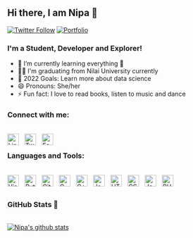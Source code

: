 ## Hi there, I am Nipa 👋

[![Twitter Follow](https://img.shields.io/twitter/follow/codewithnipa?color=d0a4ff&style=for-the-badge)][twitter]
[![Portfolio](https://img.shields.io/website?style=for-the-badge&up_color=%23D0A4FF&up_message=nipa&url=https%3A%2F%2Fnipadasgupta.netlify.app%2F)][portfolio]


### I'm a Student, Developer and Explorer!

- 🌱 I’m currently learning everything 🤣
- 👩‍💻 I'm graduating from Nilai University currently
- 🥅 2022 Goals: Learn more about data science
- 😄 Pronouns: She/her
- ⚡ Fun fact: I love to read books, listen to music and dance


### Connect with me:

&nbsp; <br> [<img align="left" alt="LinkedIn" width="26px" src="https://cdn.jsdelivr.net/gh/devicons/devicon/icons/linkedin/linkedin-original.svg" style="padding-right:10px;" />][linkedin]
[<img align="left" alt="Twitter" width="26px" src="https://cdn.jsdelivr.net/gh/devicons/devicon/icons/twitter/twitter-original.svg" style="padding-right:10px;" />][twitter]
[<img align="left" alt="Facebook" width="26px" src="https://cdn.jsdelivr.net/gh/devicons/devicon/icons/facebook/facebook-original.svg" style="padding-right:10px;" />][facebook]
<br>


### Languages and Tools:

&nbsp; <br> <img align="left" alt="Visual Studio Code" width="26px" src="https://cdn.jsdelivr.net/gh/devicons/devicon/icons/vscode/vscode-original.svg" style="padding-right:10px;" />
<img align="left" alt="Python" width="26px" src="https://cdn.jsdelivr.net/gh/devicons/devicon/icons/python/python-original.svg" style="padding-right:10px;" />
<img align="left" alt="Git" width="26px" src="https://upload.wikimedia.org/wikipedia/commons/3/3f/Git_icon.svg" style="padding-right:10px;" />
<img align="left" alt="C" width="26px" src="https://cdn.jsdelivr.net/gh/devicons/devicon/icons/c/c-original.svg" style="padding-right:10px;" />
<img align="left" alt="C++" width="26px" src="https://upload.wikimedia.org/wikipedia/commons/1/18/ISO_C%2B%2B_Logo.svg" style="padding-right:10px;" />
<img align="left" alt="Java" width="26px" src="https://cdn.jsdelivr.net/gh/devicons/devicon/icons/java/java-original.svg" style="padding-right:10px;" />
<img align="left" alt="HTML5" width="26px" src="https://cdn.jsdelivr.net/gh/devicons/devicon/icons/html5/html5-original.svg" style="padding-right:10px;" />
<img align="left" alt="CSS3" width="26px" src="https://cdn.jsdelivr.net/gh/devicons/devicon/icons/css3/css3-original.svg" style="padding-right:10px;" />
<img align="left" alt="JavaScript" width="26px" src="https://cdn.jsdelivr.net/gh/devicons/devicon/icons/javascript/javascript-original.svg" style="padding-right:10px;" />
<img align="left" alt="PHP" width="26px" src="https://cdn.jsdelivr.net/gh/devicons/devicon/icons/php/php-original.svg" style="padding-right:10px;" />
<br />
<br />

### GitHub Stats 🌈

&nbsp; <br> [![Nipa's github stats](https://github-readme-stats.vercel.app/api?username=NipaDasGupta)](https://github.com/anuraghazra/github-readme-stats)

[email]: nipantika.nipa@gmail.com
[twitter]: https://twitter.com/nipa_das_gupta
[linkedin]: https://www.linkedin.com/in/nipa-das-gupta
[facebook]: https://www.facebook.com/profile.php?id=100075298908129
[portfolio]: https://nipadasgupta.netlify.app/
